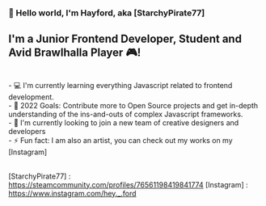 ### 👋 Hello world, I'm Hayford, aka [StarchyPirate77]

## I'm a Junior Frontend Developer, Student and Avid Brawlhalla Player 🎮!

<br/>
- 💻 I'm currently learning everything Javascript related to frontend development.
<br/> 
- 🥅 2022 Goals: Contribute more to Open Source projects and get in-depth understanding of the ins-and-outs of complex Javascript frameworks.
<br/>
- 👀 I'm currently looking to join a new team of creative designers and developers
<br/>
- ⚡️ Fun fact: I am also an artist, you can check out my works on my [Instagram]

<br/>
<br/>

[StarchyPirate77] : https://steamcommunity.com/profiles/76561198419841774
[Instagram] : https://www.instagram.com/hey._.ford
